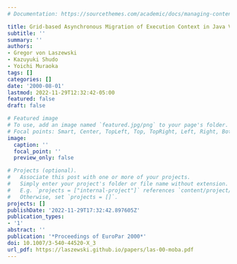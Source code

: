 ```yaml
---
# Documentation: https://sourcethemes.com/academic/docs/managing-content/

title: Grid-based Asynchronous Migration of Execution Context in Java Virtual Machines
subtitle: ''
summary: ''
authors:
- Gregor von Laszewski
- Kazuyuki Shudo
- Yoichi Muraoka
tags: []
categories: []
date: '2000-08-01'
lastmod: 2022-11-29T12:32:42-05:00
featured: false
draft: false

# Featured image
# To use, add an image named `featured.jpg/png` to your page's folder.
# Focal points: Smart, Center, TopLeft, Top, TopRight, Left, Right, BottomLeft, Bottom, BottomRight.
image:
  caption: ''
  focal_point: ''
  preview_only: false

# Projects (optional).
#   Associate this post with one or more of your projects.
#   Simply enter your project's folder or file name without extension.
#   E.g. `projects = ["internal-project"]` references `content/project/deep-learning/index.md`.
#   Otherwise, set `projects = []`.
projects: []
publishDate: '2022-11-29T17:32:42.897605Z'
publication_types:
- '1'
abstract: ''
publication: '*Proceedings of EuroPar 2000*'
doi: 10.1007/3-540-44520-X_3
url_pdf: https://laszewski.github.io/papers/las-00-moba.pdf
---
```

